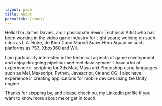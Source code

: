 ```yaml
---
layout: page
title: About
permalink: /about/
---
```

Hello! I’m James Davies, am a passionate Senior Technical Artist who has been working in the video game industry for eight years; working on such titles as L.A. Noire, de Blob 2 and Marvel Super Hero Squad on such platforms as PS3, Xbox360 and Wii.

I am particularly interested in the technical aspects of game development and enjoy designing pipelines and tool development. I have a lot of experience in scripting for 3ds Max, Maya and Photoshop using languages such as Mel, Maxscript, Python, Javascript, C# and CG. I also have experience in creating applications for mobile devices using the Unity engine.

Thanks for stopping by, and please check out my [LinkedIn](https://linkedin.com/in/james-davies-121aa28) profile if you want to know more about me or get in touch.
